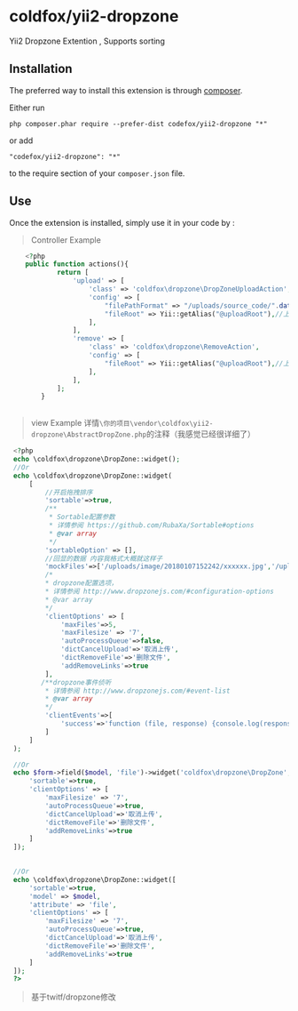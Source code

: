 coldfox/yii2-dropzone
==============


Yii2 Dropzone Extention , Supports sorting

Installation
------------

The preferred way to install this extension is through [composer](http://getcomposer.org/download/).

Either run

```
php composer.phar require --prefer-dist codefox/yii2-dropzone "*"
```

or add

```
"codefox/yii2-dropzone": "*"
```

to the require section of your `composer.json` file.


Use
-----

Once the extension is installed, simply use it in your code by  :

>Controller Example

```php
    <?php
    public function actions(){
            return [
                'upload' => [
                    'class' => 'coldfox\dropzone\DropZoneUploadAction',
                    'config' => [
                        "filePathFormat" => "/uploads/source_code/".date('Ymd').'/', //上传保存路径
                        "fileRoot" => Yii::getAlias("@uploadRoot"),//上传根目录
                    ],
                ],
                'remove' => [
                    'class' => 'coldfox\dropzone\RemoveAction',
                    'config' => [
                        "fileRoot" => Yii::getAlias("@uploadRoot"),//上传根目录
                    ],
                ],
            ];
        }
   
   ```
    
>view Example   详情`\你的项目\vendor\coldfox\yii2-dropzone\AbstractDropZone.php`的注释（我感觉已经很详细了）
    
   ```php
    <?php
    echo \coldfox\dropzone\DropZone::widget();
    //Or
    echo \coldfox\dropzone\DropZone::widget(
        [
            //开启拖拽排序        
            'sortable'=>true,
            /**
             * Sortable配置参数
             * 详情参阅 https://github.com/RubaXa/Sortable#options
             * @var array
             */
            'sortableOption' => [],
            //回显的数据 内容我格式大概就这样子
            'mockFiles'=>['/uploads/image/20180107152242/xxxxxx.jpg','/uploads/image/20180107152242/xxxxxxx.jpg'],
            /*
            * dropzone配置选项，
            * 详情参阅 http://www.dropzonejs.com/#configuration-options
            * @var array
            */
            'clientOptions' => [
                'maxFiles'=>5,
                'maxFilesize' => '7',
                'autoProcessQueue'=>false,
                'dictCancelUpload'=>'取消上传',
                'dictRemoveFile'=>'删除文件',
                'addRemoveLinks'=>true
            ],
           /**dropzone事件侦听
            * 详情参阅 http://www.dropzonejs.com/#event-list
            * @var array
            */
            'clientEvents'=>[
                'success'=>'function (file, response) {console.log(response)}',
            ]
        ]
    );

    //Or
    echo $form->field($model, 'file')->widget('coldfox\dropzone\DropZone', [
        'sortable'=>true,
        'clientOptions' => [
            'maxFilesize' => '7',
            'autoProcessQueue'=>true,
            'dictCancelUpload'=>'取消上传',
            'dictRemoveFile'=>'删除文件',
            'addRemoveLinks'=>true
        ]
    ]);

    
    //Or
    echo \coldfox\dropzone\DropZone::widget([
        'sortable'=>true,
        'model' => $model,
        'attribute' => 'file',
        'clientOptions' => [
            'maxFilesize' => '7',
            'autoProcessQueue'=>true,
            'dictCancelUpload'=>'取消上传',
            'dictRemoveFile'=>'删除文件',
            'addRemoveLinks'=>true
        ]
    ]);
    ?>

   ```
> 基于twitf/dropzone修改

    